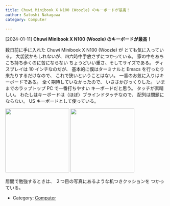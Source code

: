 ```yaml
---
title: Chuwi Minibook X N100 (Woozle) のキーボードが最高！
author: Satoshi Nakagawa
category: Computer

---
```


[2024-01-11] **Chuwi Minibook X N100 (Woozle) のキーボードが最高！** 

 数日前に手に入れた Chuwi Minibook X N100 (Woozle) が
とても気に入っている。
大袈裟かもしれないが、四六時中手放さずにつかっている。
家の中をあちこち持ち歩くのに苦にならない
ちょうどいい重さ、そしてサイズである。
ディスプレイは 10 インチなのだが、
基本的に僕はターミナルと
Emacs を行ったり来たりするだけなので、
これで狭いということはない。
一番のお気に入りはキーボードである。
全く期待していなかったので、
いささかびっくりした。
いままでのラップトップ PC で一番打ちやすい
キーボードだと思う。
タッチが素晴しい。
わたしはキーボードは（ほぼ）ブラインドタッチなので、
配列は問題にならない。
US キーボードとして使っている。

<a href="/pict/2024-01-11-woozle-1-pub.jpg"><img src="/pict/2024-01-11-woozle-1-pub.jpg" alt="" width="200"/></a>
<a href="/pict/2024-01-11-woozle-2-pub.jpg"><img src="/pict/2024-01-11-woozle-2-pub.jpg" alt="" width="200"/></a>

 居間で勉強するときは、
２つ目の写真にあるような机つきクッションを
つかっている。

- Category: [Computer](https://merapano.github.io/categories.html#Computer)

